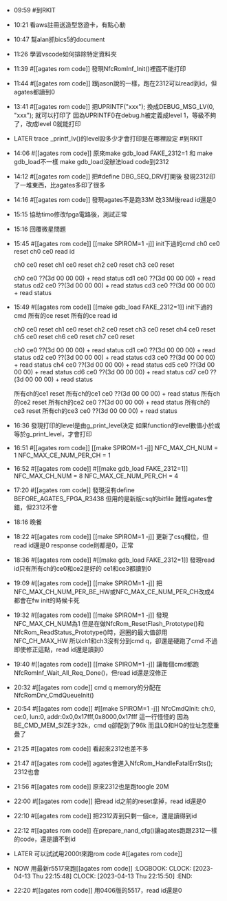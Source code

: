 - 09:59 #到RKIT
- 10:21 看aws註冊送造型悠遊卡，有點心動
- 10:47 幫alan抓bics5的document
- 11:26 學習vscode如何排除特定資料夾
- 11:39 #[[agates rom code]]
  發現NfcRomInf_Init()裡面不能打印
- 11:44 #[[agates rom code]]
  跟jason說的一樣，跑在2312可以read到id，但agates都讀到0
- 13:41 #[[agates rom code]]
  把UPRINTF("xxx");
  換成DEBUG_MSG_LV(0, "xxx");
  就可以打印了
  因為UPRINTF()在debug.h被定義成level 1，等級不夠了，改成level 0就能打印
- LATER trace _printf_lv()的level設多少才會打印是在哪裡設定 #到RKIT
- 14:06 #[[agates rom code]]
  原來make gdb_load FAKE_2312=1 和 make gdb_load不一樣
  make gdb_load沒辦法load code到2312
- 14:12 #[[agates rom code]]
  把#define DBG_SEQ_DRV打開後
  發現2312印了一堆東西，比agates多印了很多
- 14:16 #[[agates rom code]]
  發現agates不是跑33M
  改33M後read id還是0
- 15:15 協助timo修改fpga電路後，測試正常
- 15:16 回覆微星問題
- 15:45 #[[agates rom code]] [[make SPIROM=1 -j]]
  init下過的cmd
  ch0 ce0 reset
  ch0 ce0 read id
  
  ch0 ce0 reset
  ch1 ce0 reset
  ch2 ce0 reset
  ch3 ce0 reset
  
  ch0 ce0 ??(3d 00 00 00) + read status
  cd1 ce0 ??(3d 00 00 00) + read status
  cd2 ce0 ??(3d 00 00 00) + read status
  cd3 ce0 ??(3d 00 00 00) + read status
- 15:49 #[[agates rom code]] [[make gdb_load FAKE_2312=1]]
  init下過的cmd
  所有的ce reset
  所有的ce read id
  
  ch0 ce0 reset
  ch1 ce0 reset
  ch2 ce0 reset
  ch3 ce0 reset
  ch4 ce0 reset
  ch5 ce0 reset
  ch6 ce0 reset
  ch7 ce0 reset
  
  ch0 ce0 ??(3d 00 00 00) + read status
  cd1 ce0 ??(3d 00 00 00) + read status
  cd2 ce0 ??(3d 00 00 00) + read status
  cd3 ce0 ??(3d 00 00 00) + read status
  ch4 ce0 ??(3d 00 00 00) + read status
  cd5 ce0 ??(3d 00 00 00) + read status
  cd6 ce0 ??(3d 00 00 00) + read status
  cd7 ce0 ??(3d 00 00 00) + read status
  
  所有ch的ce1 reset
  所有ch的ce1 ce0 ??(3d 00 00 00) + read status
  所有ch的ce2 reset
  所有ch的ce2 ce0 ??(3d 00 00 00) + read status
  所有ch的ce3 reset
  所有ch的ce3 ce0 ??(3d 00 00 00) + read status
- 16:36 發現打印的level是由g_print_level決定
  如果function的level數值小於或等於g_print_level，才會打印
- 16:51 #[[agates rom code]] [[make SPIROM=1 -j]]
  NFC_MAX_CH_NUM = 1
  NFC_MAX_CE_NUM_PER_CH = 1
- 16:52 #[[agates rom code]] #[[make gdb_load FAKE_2312=1]]
  NFC_MAX_CH_NUM = 8
  NFC_MAX_CE_NUM_PER_CH = 4
- 17:20 #[[agates rom code]]
  發現沒有define BEFORE_AGATES_FPGA_R3438
  但用的是新版csq的bitfile
  難怪agates會錯，但2312不會
- 18:16 晚餐
- 18:22 #[[agates rom code]] [[make SPIROM=1 -j]]
  更新了csq欄位，但read id還是0
  response code則都是0，正常
- 18:36 #[[agates rom code]] #[[make gdb_load FAKE_2312=1]]
  發現read id只有所有ch的ce0和ce2是好的
  ce1和ce3都讀到0
- 19:09 #[[agates rom code]] [[make SPIROM=1 -j]]
  把NFC_MAX_CH_NUM_PER_BE_HW或NFC_MAX_CE_NUM_PER_CH改成4
  都會在fw init的時候卡死
- 19:32 #[[agates rom code]] [[make SPIROM=1 -j]]
  發現NFC_MAX_CH_NUM為1
  但是在做NfcRom_ResetFlash_Prototype()和NfcRom_ReadStatus_Prototype()時，迴圈的最大值卻用NFC_CH_MAX_HW
  所以ch1和ch3沒有分到cmd q，卻還是硬跑了cmd
  不過即使修正這點，read id還是讀到0
- 19:40 #[[agates rom code]] [[make SPIROM=1 -j]]
  讓每個cmd都跑NfcRomInf_Wait_All_Req_Done()，但read id還是沒修正
- 20:32 #[[agates rom code]]
  cmd q memory的分配在NfcRomDrv_CmdQueueInit()
- 20:54 #[[agates rom code]] #[[make SPIROM=1 -j]]
  NfcCmdQInit: ch:0, ce:0, lun:0, addr:0x0,0x17fff,0x8000,0x17fff
  這一行怪怪的
  因為BE_CMD_MEM_SIZE才32k，cmd q卻配到了96k
  而且LQ和HQ的位址怎麼重疊了
- 21:25 #[[agates rom code]]
  看起來2312也差不多
- 21:47 #[[agates rom code]]
  agates會進入NfcRom_HandleFatalErrSts();
  2312也會
- 21:56 #[[agates rom code]]
  原來2312也是跑toogle 20M
- 22:00 #[[agates rom code]]
  把read id之前的reset拿掉，read id還是0
- 22:10 #[[agates rom code]]
  把2312弄到只剩一個ce，還是讀得到id
- 22:12 #[[agates rom code]]
  在prepare_nand_cfg()讓agates跑跟2312一樣的code，還是讀不到id
- LATER 可以試試用2000t來跑rom code #[[agates rom code]]
- NOW 用最新r5517來跑[[agates rom code]]
  :LOGBOOK:
  CLOCK: [2023-04-13 Thu 22:15:48]
  CLOCK: [2023-04-13 Thu 22:15:50]
  :END:
- 22:20 #[[agates rom code]]
  用0406版的5517，read id還是0